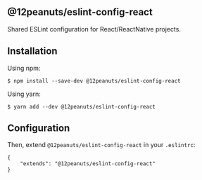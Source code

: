 ## @12peanuts/eslint-config-react
Shared ESLint configuration for React/ReactNative projects.


## Installation
Using npm:
```
$ npm install --save-dev @12peanuts/eslint-config-react
```
Using yarn:
```
$ yarn add --dev @12peanuts/eslint-config-react
```

## Configuration
Then, extend `@12peanuts/eslint-config-react` in your `.eslintrc`:
```
{
    "extends": "@12peanuts/eslint-config-react"
}
```